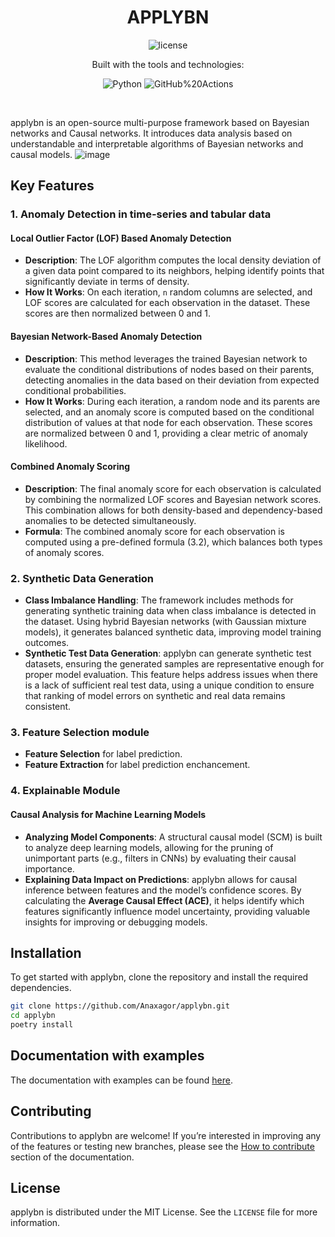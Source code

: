 <p align="center"><h1 align="center">APPLYBN</h1></p>
<p align="center">
	<img src="https://img.shields.io/github/license/Anaxagor/applybn?style=default&logo=opensourceinitiative&logoColor=white&color=blue" alt="license">
</p>
<p align="center">Built with the tools and technologies:</p>
<p align="center">
	<img src="https://img.shields.io/badge/Python-3776AB.svg?style=default&logo=Python&logoColor=white"alt="Python">
	<img src="https://img.shields.io/badge/GitHub%20Actions-2088FF.svg?style=default&logo=GitHub-Actions&logoColor=white"alt="GitHub%20Actions">
</p>
<br>

applybn is an open-source multi-purpose framework based on Bayesian networks and Causal networks.
It introduces data analysis based on understandable and interpretable algorithms of Bayesian networks and causal models.
![image](https://github.com/user-attachments/assets/996f8e5a-1742-4849-a64f-58b97a4cf17d)

## Key Features
### 1. Anomaly Detection in time-series and tabular data
#### **Local Outlier Factor (LOF) Based Anomaly Detection**
   - **Description**: The LOF algorithm computes the local density deviation of a given data point compared to its neighbors, helping identify points that significantly deviate in terms of density.
   - **How It Works**: On each iteration, `n` random columns are selected, and LOF scores are calculated for each observation in the dataset. These scores are then normalized between 0 and 1.
   
#### **Bayesian Network-Based Anomaly Detection**
   - **Description**: This method leverages the trained Bayesian network to evaluate the conditional distributions of nodes based on their parents, detecting anomalies in the data based on their deviation from expected conditional probabilities.
   - **How It Works**: During each iteration, a random node and its parents are selected, and an anomaly score is computed based on the conditional distribution of values at that node for each observation. These scores are normalized between 0 and 1, providing a clear metric of anomaly likelihood.

#### **Combined Anomaly Scoring**
   - **Description**: The final anomaly score for each observation is calculated by combining the normalized LOF scores and Bayesian network scores. This combination allows for both density-based and dependency-based anomalies to be detected simultaneously.
   - **Formula**: The combined anomaly score for each observation is computed using a pre-defined formula (3.2), which balances both types of anomaly scores.

### 2. **Synthetic Data Generation**
   - **Class Imbalance Handling**: The framework includes methods for generating synthetic training data when class imbalance is detected in the dataset. Using hybrid Bayesian networks (with Gaussian mixture models), it generates balanced synthetic data, improving model training outcomes.
   - **Synthetic Test Data Generation**: applybn can generate synthetic test datasets, ensuring the generated samples are representative enough for proper model evaluation. This feature helps address issues when there is a lack of sufficient real test data, using a unique condition to ensure that ranking of model errors on synthetic and real data remains consistent.


### 3. **Feature Selection module**
  - **Feature Selection** for label prediction.
  - **Feature Extraction** for label prediction enchancement.

### 4. **Explainable Module**
#### **Causal Analysis for Machine Learning Models**
   - **Analyzing Model Components**: A structural causal model (SCM) is built to analyze deep learning models, allowing for the pruning of unimportant parts (e.g., filters in CNNs) by evaluating their causal importance.
   - **Explaining Data Impact on Predictions**: applybn allows for causal inference between features and the model’s confidence scores. By calculating the **Average Causal Effect (ACE)**, it helps identify which features significantly influence model uncertainty, providing valuable insights for improving or debugging models.

## Installation

To get started with applybn, clone the repository and install the required dependencies.

```bash
git clone https://github.com/Anaxagor/applybn.git
cd applybn
poetry install
```

## Documentation with examples

The documentation with examples can be found [here](https://anaxagor.github.io/applybn/).

## Contributing

Contributions to applybn are welcome! If you’re interested in improving any of the features or testing new branches, please see the [How to contribute](https://anaxagor.github.io/applybn/development/contributing/) section of the documentation.

## License

applybn is distributed under the MIT License. See the `LICENSE` file for more information.
